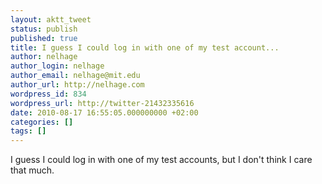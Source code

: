 ```yaml
---
layout: aktt_tweet
status: publish
published: true
title: I guess I could log in with one of my test account...
author: nelhage
author_login: nelhage
author_email: nelhage@mit.edu
author_url: http://nelhage.com
wordpress_id: 834
wordpress_url: http://twitter-21432335616
date: 2010-08-17 16:55:05.000000000 +02:00
categories: []
tags: []
---
```

I guess I could log in with one of my test accounts, but I don't think I care that much.
